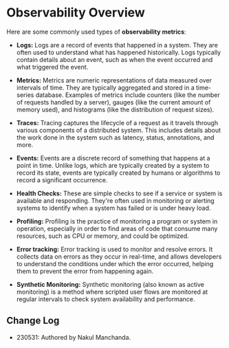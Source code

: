 # Observability Overview

Here are some commonly used types of **observability metrics**:

- **Logs:** Logs are a record of events that happened in a system. They are often used to understand what has happened historically. Logs typically contain details about an event, such as when the event occurred and what triggered the event.

- **Metrics:** Metrics are numeric representations of data measured over intervals of time. They are typically aggregated and stored in a time-series database. Examples of metrics include counters (like the number of requests handled by a server), gauges (like the current amount of memory used), and histograms (like the distribution of request sizes).

- **Traces:** Tracing captures the lifecycle of a request as it travels through various components of a distributed system. This includes details about the work done in the system such as latency, status, annotations, and more.

- **Events:** Events are a discrete record of something that happens at a point in time. Unlike logs, which are typically created by a system to record its state, events are typically created by humans or algorithms to record a significant occurrence.

- **Health Checks:** These are simple checks to see if a service or system is available and responding. They're often used in monitoring or alerting systems to identify when a system has failed or is under heavy load.

- **Profiling:** Profiling is the practice of monitoring a program or system in operation, especially in order to find areas of code that consume many resources, such as CPU or memory, and could be optimized.

- **Error tracking:** Error tracking is used to monitor and resolve errors. It collects data on errors as they occur in real-time, and allows developers to understand the conditions under which the error occurred, helping them to prevent the error from happening again.

- **Synthetic Monitoring:** Synthetic monitoring (also known as active monitoring) is a method where scripted user flows are monitored at regular intervals to check system availability and performance.

## Change Log

- 230531: Authored by Nakul Manchanda.
